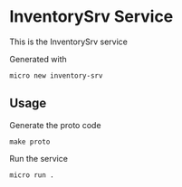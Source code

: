 # InventorySrv Service

This is the InventorySrv service

Generated with

```
micro new inventory-srv
```

## Usage

Generate the proto code

```
make proto
```

Run the service

```
micro run .
```